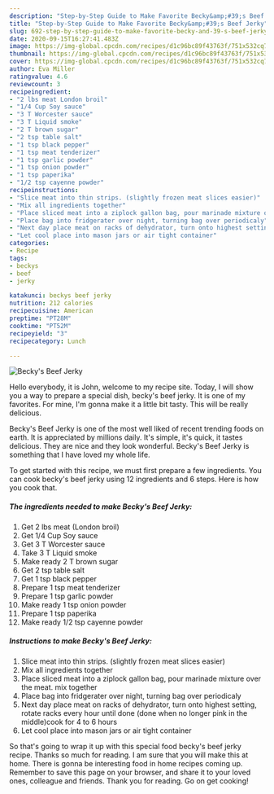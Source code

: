 ```yaml
---
description: "Step-by-Step Guide to Make Favorite Becky&amp;#39;s Beef Jerky"
title: "Step-by-Step Guide to Make Favorite Becky&amp;#39;s Beef Jerky"
slug: 692-step-by-step-guide-to-make-favorite-becky-and-39-s-beef-jerky
date: 2020-09-15T16:27:41.483Z
image: https://img-global.cpcdn.com/recipes/d1c96bc89f43763f/751x532cq70/beckys-beef-jerky-recipe-main-photo.jpg
thumbnail: https://img-global.cpcdn.com/recipes/d1c96bc89f43763f/751x532cq70/beckys-beef-jerky-recipe-main-photo.jpg
cover: https://img-global.cpcdn.com/recipes/d1c96bc89f43763f/751x532cq70/beckys-beef-jerky-recipe-main-photo.jpg
author: Eva Miller
ratingvalue: 4.6
reviewcount: 3
recipeingredient:
- "2 lbs meat London broil"
- "1/4 Cup Soy sauce"
- "3 T Worcester sauce"
- "3 T Liquid smoke"
- "2 T brown sugar"
- "2 tsp table salt"
- "1 tsp black pepper"
- "1 tsp meat tenderizer"
- "1 tsp garlic powder"
- "1 tsp onion powder"
- "1 tsp paperika"
- "1/2 tsp cayenne powder"
recipeinstructions:
- "Slice meat into thin strips. (slightly frozen meat slices easier)"
- "Mix all ingredients together"
- "Place sliced meat into a ziplock gallon bag, pour marinade mixture over the meat. mix together"
- "Place bag into fridgerater over night, turning bag over periodicaly"
- "Next day place meat on racks of dehydrator, turn onto highest setting, rotate racks every hour until done (done when no longer pink in the middle)cook for 4 to 6 hours"
- "Let cool place into mason jars or air tight container"
categories:
- Recipe
tags:
- beckys
- beef
- jerky

katakunci: beckys beef jerky 
nutrition: 212 calories
recipecuisine: American
preptime: "PT28M"
cooktime: "PT52M"
recipeyield: "3"
recipecategory: Lunch

---
```



![Becky&#39;s Beef Jerky](https://img-global.cpcdn.com/recipes/d1c96bc89f43763f/751x532cq70/beckys-beef-jerky-recipe-main-photo.jpg)

Hello everybody, it is John, welcome to my recipe site. Today, I will show you a way to prepare a special dish, becky&#39;s beef jerky. It is one of my favorites. For mine, I'm gonna make it a little bit tasty. This will be really delicious.



Becky&#39;s Beef Jerky is one of the most well liked of recent trending foods on earth. It is appreciated by millions daily. It's simple, it's quick, it tastes delicious. They are nice and they look wonderful. Becky&#39;s Beef Jerky is something that I have loved my whole life.


To get started with this recipe, we must first prepare a few ingredients. You can cook becky&#39;s beef jerky using 12 ingredients and 6 steps. Here is how you cook that.

<!--inarticleads1-->

##### The ingredients needed to make Becky&#39;s Beef Jerky:

1. Get 2 lbs meat (London broil)
1. Get 1/4 Cup Soy sauce
1. Get 3 T Worcester sauce
1. Take 3 T Liquid smoke
1. Make ready 2 T brown sugar
1. Get 2 tsp table salt
1. Get 1 tsp black pepper
1. Prepare 1 tsp meat tenderizer
1. Prepare 1 tsp garlic powder
1. Make ready 1 tsp onion powder
1. Prepare 1 tsp paperika
1. Make ready 1/2 tsp cayenne powder




<!--inarticleads2-->

##### Instructions to make Becky&#39;s Beef Jerky:

1. Slice meat into thin strips. (slightly frozen meat slices easier)
1. Mix all ingredients together
1. Place sliced meat into a ziplock gallon bag, pour marinade mixture over the meat. mix together
1. Place bag into fridgerater over night, turning bag over periodicaly
1. Next day place meat on racks of dehydrator, turn onto highest setting, rotate racks every hour until done (done when no longer pink in the middle)cook for 4 to 6 hours
1. Let cool place into mason jars or air tight container




So that's going to wrap it up with this special food becky&#39;s beef jerky recipe. Thanks so much for reading. I am sure that you will make this at home. There is gonna be interesting food in home recipes coming up. Remember to save this page on your browser, and share it to your loved ones, colleague and friends. Thank you for reading. Go on get cooking!
